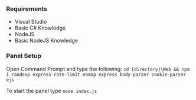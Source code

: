 ### Requirements

- Visual Studio
- Basic C# Knowledge
- NodeJS
- Basic NodeJS Knowledge

### Panel Setup
Open Command Prompt and type the following:
`cd [directory]\Web && npm i randexp express-rate-limit enmap express body-parser cookie-parser ejs`

To start the panel type `node index.js`